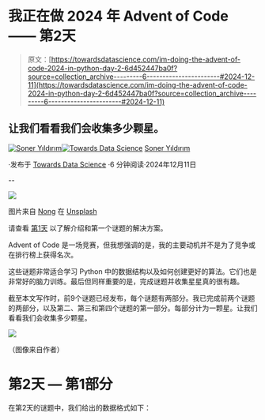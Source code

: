 # 我正在做 2024 年 Advent of Code —— 第2天

> 原文：[https://towardsdatascience.com/im-doing-the-advent-of-code-2024-in-python-day-2-6d452447ba0f?source=collection_archive---------6-----------------------#2024-12-11](https://towardsdatascience.com/im-doing-the-advent-of-code-2024-in-python-day-2-6d452447ba0f?source=collection_archive---------6-----------------------#2024-12-11)

## 让我们看看我们会收集多少颗星。

[](https://sonery.medium.com/?source=post_page---byline--6d452447ba0f--------------------------------)[![Soner Yıldırım](../Images/c589572e9d1ee176cd4f5a0008173f1b.png)](https://sonery.medium.com/?source=post_page---byline--6d452447ba0f--------------------------------)[](https://towardsdatascience.com/?source=post_page---byline--6d452447ba0f--------------------------------)[![Towards Data Science](../Images/a6ff2676ffcc0c7aad8aaf1d79379785.png)](https://towardsdatascience.com/?source=post_page---byline--6d452447ba0f--------------------------------) [Soner Yıldırım](https://sonery.medium.com/?source=post_page---byline--6d452447ba0f--------------------------------)

·发布于 [Towards Data Science](https://towardsdatascience.com/?source=post_page---byline--6d452447ba0f--------------------------------) ·6 分钟阅读·2024年12月11日

--

![](../Images/998bca6db37495758ae1adf1479a8497.png)

图片来自 [Nong](https://unsplash.com/@californong?utm_content=creditCopyText&utm_medium=referral&utm_source=unsplash) 在 [Unsplash](https://unsplash.com/photos/white-and-brown-elephant-figurine-3XisDwg6jAE?utm_content=creditCopyText&utm_medium=referral&utm_source=unsplash)

请查看 [第1天](/im-doing-the-advent-of-code-2024-in-python-day-1-8a9ea6ca6d3f) 以了解介绍和第一个谜题的解决方案。

Advent of Code 是一场竞赛，但我想强调的是，我的主要动机并不是为了竞争或在排行榜上获得名次。

这些谜题非常适合学习 Python 中的数据结构以及如何创建更好的算法。它们也是非常好的脑力训练。最后但同样重要的是，完成谜题并收集星星真的很有趣。

截至本文写作时，前9个谜题已经发布，每个谜题有两部分。我已完成前两个谜题的两部分，以及第二、第三和第四个谜题的第一部分。每部分计为一颗星。让我们看看我们会收集多少颗星。

![](../Images/1e0f15bb6ec705d948f141bad597e3ec.png)

（图像来自作者）

# 第2天 — 第1部分

在第2天的谜题中，我们给出的数据格式如下：
